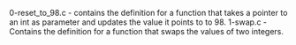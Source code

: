 0-reset_to_98.c - contains the definition for a function that takes a pointer to an int as parameter and updates the value it points to to 98.
1-swap.c - Contains the definition for a function that swaps the values of two integers.
